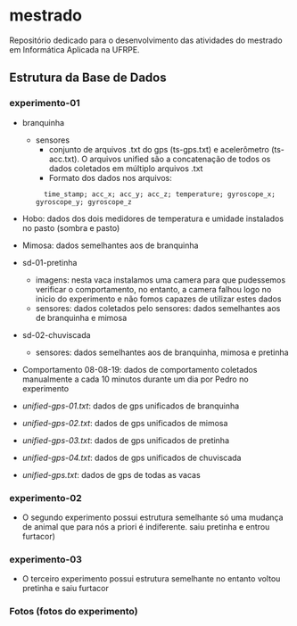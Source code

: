# mestrado

Repositório dedicado para o desenvolvimento das atividades do mestrado em Informática Aplicada na UFRPE.


## Estrutura da Base de Dados

### experimento-01

- branquinha
  - sensores
    - conjunto de arquivos .txt do gps (ts-gps.txt) e acelerômetro (ts-acc.txt). O arquivos unified são a concatenação de todos os dados coletados em múltiplo arquivos .txt
    - Formato dos dados nos arquivos:
    ```
      time_stamp; acc_x; acc_y; acc_z; temperature; gyroscope_x; gyroscope_y; gyroscope_z
    ```
- Hobo: dados dos dois medidores de temperatura e umidade instalados no pasto (sombra e pasto)

- Mimosa: dados semelhantes aos de branquinha

- sd-01-pretinha
  - imagens: nesta vaca instalamos uma camera para que pudessemos verificar o comportamento, no entanto, a camera falhou logo no inicio do experimento e não fomos capazes de utilizar estes dados
  - sensores: dados coletados pelo sensores: dados semelhantes aos de branquinha e mimosa

- sd-02-chuviscada
  - sensores: dados semelhantes aos de branquinha, mimosa e pretinha

- Comportamento 08-08-19: dados de comportamento coletados manualmente a cada 10 minutos durante um dia por Pedro no experimento

- _unified-gps-01.txt_: dados de gps unificados de branquinha

- _unified-gps-02.txt_: dados de gps unificados de mimosa

- _unified-gps-03.txt_: dados de gps unificados de pretinha

- _unified-gps-04.txt_: dados de gps unificados de chuviscada

- _unified-gps.txt_: dados de gps de todas as vacas


### experimento-02 
- O segundo experimento possui estrutura semelhante só uma mudança de animal que para nós a priori é indiferente. saiu pretinha e entrou furtacor)

### experimento-03
- O terceiro experimento possui estrutura semelhante no entanto voltou pretinha e saiu furtacor

### Fotos (fotos do experimento)

